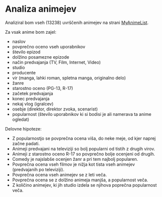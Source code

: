 # Analiza animejev
Analiziral bom vseh (13238) uvrščenih animejev na strani [MyAnimeList](https://myanimelist.net/).  
  
Za vsak anime bom zajel:
* naslov
* povprečno oceno vseh uporabnikov
* število epizod
* dolžino posamezne epizode
* način predvajanja (TV, Film, Internet, Video)
* studio
* producente
* vir (manga, lahki roman, spletna manga, originalno delo)
* žanre
* starostno oceno (PG-13, R-17)
* začetek predvajanja
* konec predvajanja
* nekaj vlog (igralcev)
* osebje (direktor, direktor zvoka, scenarist)
* popularnost (število uporabnikov ki si bodisi je ali namerava ta anime ogledat)

Delovne hipoteze:
* Z popularnostjo se povprečna ocena viša, do neke meje, od kjer naprej začne padati.
* Animeji predvajani na televiziji so bolj popularni od tistih z drugih virov.
* Animeji z starostno oceno R-17 so povprečno bolje ocenjeni od drugih.
* Comedy je najslabše ocenjen žanr a pri tem najbolj popularen.
* Povprečna ocena vseh filmov je nižja kot tista vseh animejev (predvajanih po televiziji).
* Povprečna ocena vseh animejev se z leti veča.
* Povprečna ocena se z dolžino animeja manjša, a popularnost veča.
* Z količino animejev, ki jih studio izdela se njihova poprečna popularnost veča.
